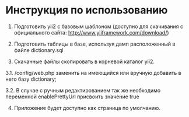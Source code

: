 Инструкция по использованию
============================

1. Подготовить yii2 с базовым шаблоном (доступно для скачивания с официального сайта: http://www.yiiframework.com/download/)

2. Подготовить таблицы в базе, используя дамп расположенный в файле dictionary.sql

3. Скачанные файлы скопировать в корневой каталог yii2.

  3.1. /config/web.php заменить на имеющийся или вручную добавить в него базу dictionary;

  3.2. В случае с ручным редактированием так же необходимо переменной enablePrettyUrl присвоить значение true

4. Приложение будет доступно как страница по умолчанию.